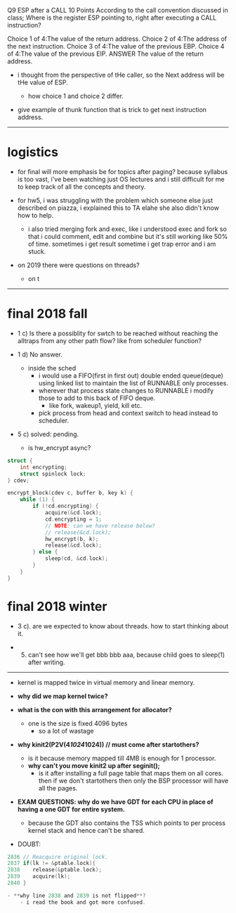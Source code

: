 Q9 ESP after a CALL
10 Points
According to the call convention discussed in class; Where is the register ESP pointing to, right after executing a CALL instruction?

Choice 1 of 4:The value of the return address.
Choice 2 of 4:The address of the next instruction.
Choice 3 of 4:The value of the previous EBP.
Choice 4 of 4:The value of the previous EIP.
ANSWER
The value of the return address.

- i thought from the perspective of tHe caller, so the Next address will be tHe value of ESP.
    - how choice 1 and choice 2 differ.

- give example of thunk function that is trick to get next instruction address.

---
# logistics

- for final will more emphasis be for topics after paging? because syllabus is too vast, i've been watching just OS lectures and i still difficult for me to keep track of all the concepts and theory.
- for hw5, i was struggling with the problem which someone else just described on piazza, i explained this to TA elahe she also didn't know how to help.
    - i also tried merging fork and exec, like i understood exec and fork so that i could comment, edit and combine but it's still working like 50% of time. sometimes i get result sometime i get trap error and i am stuck.

- on 2019 there were questions on threads?
    - on t
---
# final 2018 fall
- 1 c) Is there a possiblity for swtch to be reached without reaching the alltraps from any other path flow? like from scheduler function?
- 1 d) No answer.
    - inside the sched
        - i would use a FIFO(first in first out) double ended queue(deque) using linked list to maintain the list of RUNNABLE only processes.
        - wherever that process state changes to RUNNABLE i modify those to add to this back of FIFO deque.
            - like fork, wakeup1, yield, kill etc.
        - pick process from head and context switch to head instead to scheduler.

- 5 c) solved: pending.
    - is hw_encrypt async?
```c
struct {
    int encrypting;
    struct spinlock lock;
} cdev;

encrypt_block(cdev c, buffer b, key k) {
    while (1) {
        if (!cd.encrypting) {
            acquire(&cd.lock);
            cd.encrypting = 1;
            // NOTE: can we have release below?
            // release(&cd.lock);
            hw_encrypt(b, k);
            release(&cd.lock);
        } else {
            sleep(cd, &cd.lock);
        }
    }
}
```
# final 2018 winter
- 3 c). are we expected to know about threads. how to start thinking about it.

- 5. can't see how we'll get bbb bbb aaa, because child goes to sleep(1) after writing.
---

- kernel is mapped twice in virtual memory and linear memory.
- **why did we map kernel twice?**

- **what is the con with this arrangement for allocator?**
    - one is the size is fixed 4096 bytes
        - so a lot of wastage

- **why kinit2(P2V(4*1024*1024)) // must come after startothers?**
    - is it because memory mapped till 4MB is enough for 1 processor. 
    - **why can't you move kinit2 up after seginit();**
        - is it after installing a full page table that maps them on all cores. then if we don't startothers then only the BSP processor will have all the pages.

- **EXAM QUESTIONS: why do we have GDT for each CPU in place of having a one GDT for entire system.**
    - because the GDT also contains the TSS which points to per process kernel stack and hence can't be shared. 


- DOUBT:
```c
2836 // Reacquire original lock.
2837 if(lk != &ptable.lock){
2838    release(&ptable.lock);
2839    acquire(lk);
2840 }

- **why line 2838 and 2839 is not flipped**?
    - i read the book and got more confused.